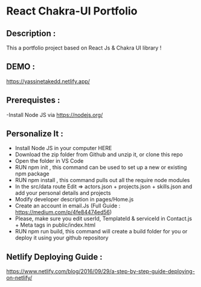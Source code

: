 # React Chakra-UI Portfolio

## Description :

This a portfolio project based on React Js & Chakra UI library !

## DEMO :

https://yassinetakedd.netlify.app/

## Prerequistes :

-Install Node JS via https://nodejs.org/

## Personalize It :

- Install Node JS in your computer HERE
- Download the zip folder from Github and unzip it, or clone this repo
- Open the folder in VS Code
- RUN npm init , this command can be used to set up a new or existing npm package
- RUN npm install , this command pulls out all the require node modules
- In the src/data route Edit => actors.json + projects.json + skills.json and add your personal details and projects
- Modify developer description in pages/Home.js
- Create an account in email.Js (Full Guide : https://medium.com/p/4fe84474ed56)
- Please, make sure you edit userId, TemplateId & serviceId in Contact.js + Meta tags in public/index.html 
- RUN npm run build, this command will create a build folder for you or deploy it using your github repository

## Netlify Deploying Guide :

https://www.netlify.com/blog/2016/09/29/a-step-by-step-guide-deploying-on-netlify/
